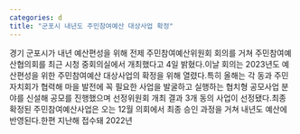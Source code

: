 ```yaml
---
categories: d
title: "군포시 내년도 주민참여예산 대상사업 확정"
---
```

경기 군포시가 내년 예산편성을 위해 전제 주민참여예산위원회 회의를 거쳐 주민참여예산협의회를 최근 시청 중회의실에서 개최했다고 4일 밝혔다.이날 회의는 2023년도 예산편성을 위한 주민참여예산 대상사업의 확정을 위해 열렸다.특히 올해는 각 동과 주민자치회가 협력해 마을 발전에 꼭 필요한 사업을 발굴하고 실행하는 협치형 공모사업 분야를 신설해 공모를 진행했으며 선정위원회 개최 결과 3개 동의 사업이 선정됐다.최종 확정된 주민참여예산사업은 오는 12월 의회에서 최종 승인 과정을 거쳐 내년도 예산에 반영된다.한편 지난해 접수돼 2022년